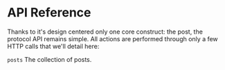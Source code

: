 # API Reference

Thanks to it's design centered only one core construct: the post, the protocol API remains simple. All actions are performed through only a few HTTP calls that we'll detail here:

`posts` The collection of posts.

